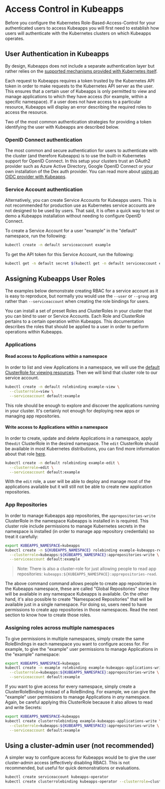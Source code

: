 # Access Control in Kubeapps

Before you configure the Kubernetes Role-Based-Access-Control for your authenticated users to access Kubeapps you will first need to establish how users will authenticate with the Kubernetes clusters on which Kubeapps operates.

## User Authentication in Kubeapps

By design, Kubeapps does not include a separate authentication layer but rather relies on the [supported mechanisms provided with Kubernetes itself](https://kubernetes.io/docs/reference/access-authn-authz/authentication/).

Each request to Kubeapps requires a token trusted by the Kubernetes API token in order to make
requests to the Kubernetes API server as the user. This ensures that a certain
user of Kubeapps is only permitted to view and manage applications to which they
have access (for example, within a specific namespace). If a user does not
have access to a particular resource, Kubeapps will display an error describing
the required roles to access the resource.

Two of the most common authentication strategies for providing a token identifying the user with Kubeapps are described below.

### OpenID Connect authentication

The most common and secure authentication for users to authenticate with the cluster (and therefore Kubeapps) is to use the built-in Kubernetes support for OpenID Connect. In this setup your clusters trust an OAuth2 provider such as Azure Active Directory, Google OpenID Connect or your own installation of the Dex auth provider. You can read more about [using an OIDC provider with Kubeapps](using-an-OIDC-provider.md).

### Service Account authentication

Alternatively, you can create Service Accounts for
Kubeapps users. This is not recommended for production use as Kubernetes service accounts are not designed to be used by users. That said, it is often a quick way to test or demo a Kubeapps installation without needing to configure OpenID Connect.

To create a Service Account for a user "example" in the "default" namespace, run the following:

```bash
kubectl create -n default serviceaccount example
```

To get the API token for this Service Account, run the following:

```bash
kubectl get -n default secret $(kubectl get -n default serviceaccount example -o jsonpath='{.secrets[].name}') -o go-template='{{.data.token | base64decode}}' && echo
```

## Assigning Kubeapps User Roles

The examples below demonstrate creating RBAC for a service account as it is easy to reproduce, but normally you would use the `--user` or `--group` arg rather than `--serviceaccount` when creating the role bindings for users.

You can install a set of preset Roles and ClusterRoles in your cluster
that you can bind to user or Service Accounts. Each Role and ClusterRole
pertains to a certain operation within Kubeapps. This documentation describes
the roles that should be applied to a user in order to perform operations within
Kubeapps.

### Applications

#### Read access to Applications within a namespace

In order to list and view Applications in a namespace, we will use the [default ClusterRole for viewing resources](https://kubernetes.io/docs/reference/access-authn-authz/rbac/#user-facing-roles). Then we will bind that cluster role to our service account.

```bash
kubectl create -n default rolebinding example-view \
  --clusterrole=view \
  --serviceaccount default:example
```

This role should be enough to explore and discover the applications running in your cluster. It's certainly not enough for deploying new apps or managing app repositories.

#### Write access to Applications within a namespace

In order to create, update and delete Applications in a namespace, apply the`edit` ClusterRole in the desired namespace. The `edit` ClusterRole should be available in most Kubernetes distributions, you can find more information about that role [here](https://kubernetes.io/docs/reference/access-authn-authz/rbac/#user-facing-roles).

```bash
kubectl create -n default rolebinding example-edit \
  --clusterrole=edit \
  --serviceaccount default:example
```

With the `edit` role, a user will be able to deploy and manage most of the applications available but it will still not be able to create new application repositories.

### App Repositories

In order to manage Kubeapps app repositories, the `apprepositories-write` ClusterRole in the namespace Kubeapps is installed in is required. This cluster role include permissions to manage Kubernetes secrets in the namespace is installed (in order to manage app repository credentials) so treat it carefully:

```bash
export KUBEAPPS_NAMESPACE=kubeapps
kubectl create -n ${KUBEAPPS_NAMESPACE} rolebinding example-kubeapps-repositories-write \
  --clusterrole=kubeapps:${KUBEAPPS_NAMESPACE}:apprepositories-write \
  --serviceaccount default:example
```

> Note: There is also a cluster-role for just allowing people to read app repositories: `kubeapps:${KUBEAPPS_NAMESPACE}:apprepositories-read`.

The above command command allows people to create app repositories in the Kubeapps namespace, these are called "Global Repositories" since they will be available in any namespace Kubeapps is available. On the other hand, it's also possible to create "Namespaced Repositories" that will be available just in a single namespace. For doing so, users need to have permissions to create app repositories in those namespaces. Read the next section to know how to create those roles.

### Assigning roles across multiple namespaces

To give permissions in multiple namespaces, simply create the same RoleBindings in each namespace you want to configure access for. For example, to give the "example" user permissions to manage Applications in the "example" namespace:

```bash
export KUBEAPPS_NAMESPACE=kubeapps
kubectl create -n example rolebinding example-kubeapps-applications-write \
  --clusterrole=kubeapps:${KUBEAPPS_NAMESPACE}:apprepositories-write \
  --serviceaccount default:example
```

If you want to give access for every namespace, simply create a ClusterRoleBinding instead of a RoleBinding. For example, we can give the "example" user permissions to manage Applications in _any_ namespace. Again, be careful applying this ClusterRole because it also allows to read and write Secrets:

```bash
export KUBEAPPS_NAMESPACE=kubeapps
kubectl create clusterrolebinding example-kubeapps-applications-write \
  --clusterrole=kubeapps:${KUBEAPPS_NAMESPACE}:apprepositories-write \
  --serviceaccount default:example
```

## Using a cluster-admin user (not recommended)

A simpler way to configure access for Kubeapps would be to give the user cluster-admin access (effectively disabling RBAC). This is not recommended, but
useful for quick demonstrations or evaluations.

```bash
kubectl create serviceaccount kubeapps-operator
kubectl create clusterrolebinding kubeapps-operator --clusterrole=cluster-admin --serviceaccount=default:kubeapps-operator
```
